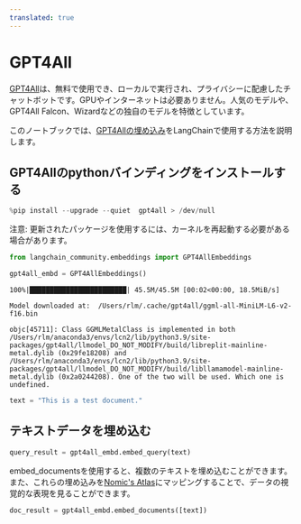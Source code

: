 ```yaml
---
translated: true
---
```


# GPT4All

[GPT4All](https://gpt4all.io/index.html)は、無料で使用でき、ローカルで実行され、プライバシーに配慮したチャットボットです。GPUやインターネットは必要ありません。人気のモデルや、GPT4All Falcon、Wizardなどの独自のモデルを特徴としています。

このノートブックでは、[GPT4Allの埋め込み](https://docs.gpt4all.io/gpt4all_python_embedding.html#gpt4all.gpt4all.Embed4All)をLangChainで使用する方法を説明します。

## GPT4Allのpythonバインディングをインストールする

```python
%pip install --upgrade --quiet  gpt4all > /dev/null
```

注意: 更新されたパッケージを使用するには、カーネルを再起動する必要がある場合があります。

```python
from langchain_community.embeddings import GPT4AllEmbeddings
```

```python
gpt4all_embd = GPT4AllEmbeddings()
```

```output
100%|████████████████████████| 45.5M/45.5M [00:02<00:00, 18.5MiB/s]

Model downloaded at:  /Users/rlm/.cache/gpt4all/ggml-all-MiniLM-L6-v2-f16.bin

objc[45711]: Class GGMLMetalClass is implemented in both /Users/rlm/anaconda3/envs/lcn2/lib/python3.9/site-packages/gpt4all/llmodel_DO_NOT_MODIFY/build/libreplit-mainline-metal.dylib (0x29fe18208) and /Users/rlm/anaconda3/envs/lcn2/lib/python3.9/site-packages/gpt4all/llmodel_DO_NOT_MODIFY/build/libllamamodel-mainline-metal.dylib (0x2a0244208). One of the two will be used. Which one is undefined.
```

```python
text = "This is a test document."
```

## テキストデータを埋め込む

```python
query_result = gpt4all_embd.embed_query(text)
```

embed_documentsを使用すると、複数のテキストを埋め込むことができます。また、これらの埋め込みを[Nomic's Atlas](https://docs.nomic.ai/index.html)にマッピングすることで、データの視覚的な表現を見ることができます。

```python
doc_result = gpt4all_embd.embed_documents([text])
```
